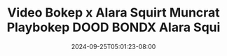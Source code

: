 --- 
title: "Video Bokep x Alara Squirt Muncrat  Playbokep  DOOD BONDX Alara Squi"
description: "download bokeh Video Bokep x Alara Squirt Muncrat  Playbokep  DOOD BONDX Alara Squi  tele video full new"
date: 2024-09-25T05:01:23-08:00
file_code: "zjdcqjdugxjh"
draft: false
cover: "6cu56f68b0a60y02.jpg"
tags: ["Video", "Bokep", "Alara", "Squirt", "Muncrat", "Playbokep", "DOOD", "BONDX", "Alara", "Squi", "bokep-indo", "bokep-viral", "bokep-ig"]
length: 2041
fld_id: "1483013"
foldername: "Alara update"
categories: ["Alara update"]
views: 0
---